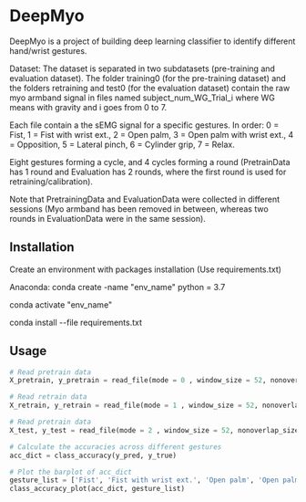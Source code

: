 # DeepMyo

DeepMyo is a project of building deep learning classifier to identify different hand/wrist gestures.

Dataset: The dataset is separated in two subdatasets (pre-training and evaluation dataset). The folder training0 (for the pre-training dataset) and the folders retraining and test0 (for the evaluation dataset) contain the raw myo armband signal in files named subject_num_WG_Trial_i where WG means with gravity and i goes from 0 to 7. 

Each file contain a the sEMG signal for a specific gestures. In order: 0 = Fist, 1 = Fist with wrist ext., 2 = Open palm, 3 = Open palm with wrist ext., 4 = Opposition, 5 = Lateral pinch, 6 = Cylinder grip, 7 = Relax. 

Eight gestures forming a cycle, and 4 cycles forming a round (PretrainData has 1 round and Evaluation has 2 rounds, where the first round is used for retraining/calibration). 

Note that PretrainingData and EvaluationData were collected in different sessions (Myo armband has been removed in between, whereas two rounds in EvaluationData were in the same session).

## Installation

Create an environment with packages installation (Use requirements.txt)

Anaconda:
conda create -name "env_name" python = 3.7 

conda activate "env_name"

conda install --file requirements.txt

## Usage

```python
# Read pretrain data
X_pretrain, y_pretrain = read_file(mode = 0 , window_size = 52, nonoverlap_size = 5)

# Read retrain data
X_retrain, y_retrain = read_file(mode = 1 , window_size = 52, nonoverlap_size = 5)

# Read pretrain data
X_test, y_test = read_file(mode = 2 , window_size = 52, nonoverlap_size = 5)

# Calculate the accuracies across different gestures
acc_dict = class_accuracy(y_pred, y_true)

# Plot the barplot of acc_dict
gesture_list = ['Fist', 'Fist with wrist ext.', 'Open palm', 'Open palm with wrist ext.', 'Opposition', 'Lateral Pinch', 'Cylinder Grip', 'Relax']
class_accuracy_plot(acc_dict, gesture_list)
```
